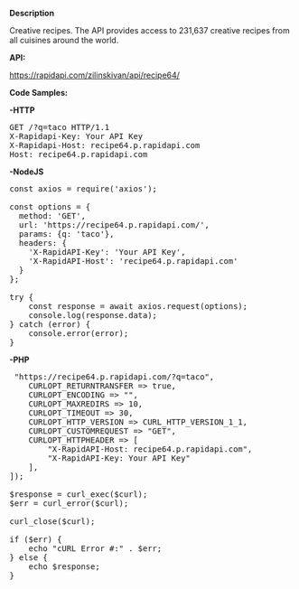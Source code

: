 **Description** 

Creative recipes. The API provides access to 231,637 creative recipes from all cuisines around the world.

**API:** 

https://rapidapi.com/zilinskivan/api/recipe64/

**Code Samples:** 

**-HTTP**

<pre>
GET /?q=taco HTTP/1.1
X-Rapidapi-Key: Your API Key
X-Rapidapi-Host: recipe64.p.rapidapi.com
Host: recipe64.p.rapidapi.com
</pre>

**-NodeJS**

<pre>
const axios = require('axios');

const options = {
  method: 'GET',
  url: 'https://recipe64.p.rapidapi.com/',
  params: {q: 'taco'},
  headers: {
    'X-RapidAPI-Key': 'Your API Key',
    'X-RapidAPI-Host': 'recipe64.p.rapidapi.com'
  }
};

try {
	const response = await axios.request(options);
	console.log(response.data);
} catch (error) {
	console.error(error);
}
</pre>

**-PHP**

<pre>
<?php

$curl = curl_init();
curl_setopt_array($curl, [
	CURLOPT_URL => "https://recipe64.p.rapidapi.com/?q=taco",
	CURLOPT_RETURNTRANSFER => true,
	CURLOPT_ENCODING => "",
	CURLOPT_MAXREDIRS => 10,
	CURLOPT_TIMEOUT => 30,
	CURLOPT_HTTP_VERSION => CURL_HTTP_VERSION_1_1,
	CURLOPT_CUSTOMREQUEST => "GET",
	CURLOPT_HTTPHEADER => [
		"X-RapidAPI-Host: recipe64.p.rapidapi.com",
		"X-RapidAPI-Key: Your API Key"
	],
]);

$response = curl_exec($curl);
$err = curl_error($curl);

curl_close($curl);

if ($err) {
	echo "cURL Error #:" . $err;
} else {
	echo $response;
}
</pre>
